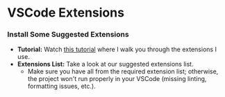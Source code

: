 # VSCode Extensions

### Install Some Suggested Extensions

- **Tutorial:** Watch [this tutorial](https://www.youtube.com/watch?v=Nbah9ohzSI4) where I walk you through the extensions I use.
- **Extensions List:** Take a look at our suggested extensions list.
  - Make sure you have all from the required extension list; otherwise, the project won't run properly in your VSCode (missing linting, formatting issues, etc.).
